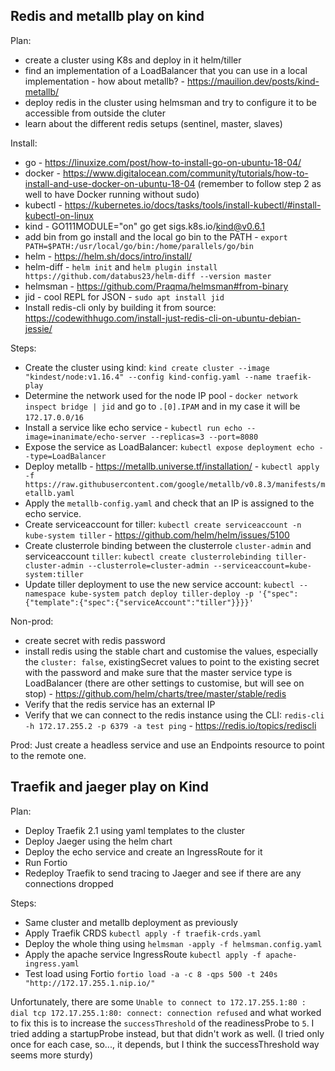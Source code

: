 ## Redis and metallb play on kind

Plan:
* create a cluster using K8s and deploy in it helm/tiller
* find an implementation of a LoadBalancer that you can use in a local implementation - how about metallb? - https://mauilion.dev/posts/kind-metallb/
* deploy redis in the cluster using helmsman and try to configure it to be accessible from outside the cluter
* learn about the different redis setups (sentinel, master, slaves)


Install:
* go - https://linuxize.com/post/how-to-install-go-on-ubuntu-18-04/
* docker - https://www.digitalocean.com/community/tutorials/how-to-install-and-use-docker-on-ubuntu-18-04 (remember to follow step 2 as well to have Docker running without sudo)
* kubectl - https://kubernetes.io/docs/tasks/tools/install-kubectl/#install-kubectl-on-linux
* kind - GO111MODULE="on" go get sigs.k8s.io/kind@v0.6.1
* add bin from go install and the local go bin to the PATH - `export PATH=$PATH:/usr/local/go/bin:/home/parallels/go/bin`
* helm - https://helm.sh/docs/intro/install/
* helm-diff - `helm init` and `helm plugin install https://github.com/databus23/helm-diff --version master`
* helmsman - https://github.com/Praqma/helmsman#from-binary
* jid - cool REPL for JSON - `sudo apt install jid`
* Install redis-cli only by building it from source: https://codewithhugo.com/install-just-redis-cli-on-ubuntu-debian-jessie/

Steps:
* Create the cluster using kind: `kind create cluster --image "kindest/node:v1.16.4" --config kind-config.yaml --name traefik-play`
* Determine the network used for the node IP pool - `docker network inspect bridge | jid` and go to `.[0].IPAM` and in my case it will be `172.17.0.0/16`
* Install a service like echo service - `kubectl run echo --image=inanimate/echo-server --replicas=3 --port=8080`
* Expose the service as LoadBalancer: `kubectl expose deployment echo --type=LoadBalancer`
* Deploy metallb - https://metallb.universe.tf/installation/ - `kubectl apply -f https://raw.githubusercontent.com/google/metallb/v0.8.3/manifests/metallb.yaml`
* Apply the `metallb-config.yaml` and check that an IP is assigned to the echo service.
* Create serviceaccount for tiller: `kubectl create serviceaccount -n kube-system tiller` - https://github.com/helm/helm/issues/5100
* Create clusterrole binding between the clusterrole `cluster-admin` and serviceaccount `tiller`: `kubectl create clusterrolebinding tiller-cluster-admin --clusterrole=cluster-admin --serviceaccount=kube-system:tiller`
* Update tiller deployment to use the new service account: `kubectl --namespace kube-system patch deploy tiller-deploy -p '{"spec":{"template":{"spec":{"serviceAccount":"tiller"}}}}'`

Non-prod:
* create secret with redis password
* install redis using the stable chart and customise the values, especially the `cluster: false`, existingSecret values to point to the existing secret with the password and make sure that the master service type is LoadBalancer (there are other settings to customise, but will see on stop) - https://github.com/helm/charts/tree/master/stable/redis
* Verify that the redis service has an external IP
* Verify that we can connect to the redis instance using the CLI: `redis-cli -h 172.17.255.2 -p 6379 -a test ping` - https://redis.io/topics/rediscli

Prod:
Just create a headless service and use an Endpoints resource to point to the remote one.

## Traefik and jaeger play on Kind

Plan: 
* Deploy Traefik 2.1 using yaml templates to the cluster
* Deploy Jaeger using the helm chart
* Deploy the echo service and create an IngressRoute for it
* Run Fortio
* Redeploy Traefik to send tracing to Jaeger and see if there are any connections dropped

Steps:
* Same cluster and metallb deployment as previously
* Apply Traefik CRDS `kubectl apply -f traefik-crds.yaml`
* Deploy the whole thing using `helmsman -apply -f helmsman.config.yaml`
* Apply the apache service IngressRoute `kubectl apply -f apache-ingress.yaml`
* Test load using Fortio `fortio load -a -c 8 -qps 500 -t 240s "http://172.17.255.1.nip.io/"`

Unfortunately, there are some `Unable to connect to 172.17.255.1:80 : dial tcp 172.17.255.1:80: connect: connection refused` and what worked to fix this is to increase the `successThreshold` of the readinessProbe to `5`. I tried adding a startupProbe instead, but that didn't work as well. (I tried only once for each case, so..., it depends, but I think the successThreshold way seems more sturdy)